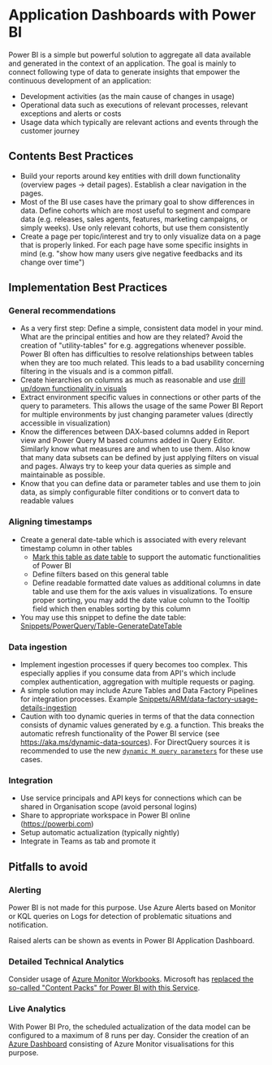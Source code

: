 # Application Dashboards with Power BI
Power BI is a simple but powerful solution to aggregate all data available and generated in the context of an application. The goal is mainly to connect following type of data to generate insights that empower the continuous  development of an application:
* Development activities (as the main cause of changes in usage)
* Operational data such as executions of relevant processes, relevant exceptions and alerts or costs
* Usage data which typically are relevant actions and events through the customer journey

## Contents Best Practices
* Build your reports around key entities with drill down functionality (overview pages -> detail pages). Establish a clear navigation in the pages.
* Most of the BI use cases have the primary goal to show differences in data. Define cohorts which are most useful to segment and compare data (e.g. releases, sales agents, features, marketing campaigns, or simply weeks). Use only relevant cohorts, but use them consistently
* Create a page per topic/interest and try to only visualize data on a page that is properly linked. For each page have some specific insights in mind (e.g. "show how many users give negative feedbacks and its change over time")

## Implementation Best Practices
### General recommendations
* As a very first step: Define a simple, consistent data model in your mind. What are the principal entities and how are they related? Avoid the creation of "utility-tables" for e.g. aggregations whenever possible. Power BI often has difficulties to resolve relationships between tables when they are too much related. This leads to a bad usability concerning filtering in the visuals and is a common pitfall.
* Create hierarchies on columns as much as reasonable and use [drill up/down functionality in visuals](https://docs.microsoft.com/en-us/power-bi/create-reports/desktop-inline-hierarchy-labels)
* Extract environment specific values in connections or other parts of the query to parameters. This allows the usage of the same Power BI Report for multiple environments by just changing parameter values (directly accessible in visualization)
* Know the differences between DAX-based columns added in Report view and Power Query M based columns added in Query Editor. Similarly know what measures are and when to use them. Also know that many data subsets can be defined by just applying filters on visual and pages. Always try to keep your data queries as simple and maintainable as possible.
* Know that you can define data or parameter tables and use them to join data, as simply configurable filter conditions or to convert data to readable values

### Aligning timestamps
* Create a general date-table which is associated with every relevant timestamp column in other tables
  * [Mark this table as date table](https://docs.microsoft.com/en-us/power-bi/transform-model/desktop-date-tables) to support the automatic functionalities of Power BI
  * Define filters based on this general table
  * Define readable formatted date values as additional columns in date table and use them for the axis values in visualizations. To ensure proper sorting, you may add the date value column to the Tooltip field which then enables sorting by this column
* You may use this snippet to define the date table: [Snippets/PowerQuery/Table-GenerateDateTable](../../Snippets/PowerQuery/Table-GenerateDateTable.txt)

### Data ingestion
* Implement ingestion processes if query becomes too complex. This especially applies if you consume data from API's which include complex authentication, aggregation with multiple requests or paging.
* A simple solution may include Azure Tables and Data Factory Pipelines for integration processes. Example [Snippets/ARM/data-factory-usage-details-ingestion](../../Snippets/ARM/data-factory-usage-details-ingestion)
* Caution with too dynamic queries in terms of that the data connection consists of dynamic values generated by e.g. a function. This breaks the automatic refresh functionality of the Power BI service (see https://aka.ms/dynamic-data-sources). For DirectQuery sources it is recommended to use the new [`dynamic M query parameters`](https://docs.microsoft.com/en-us/power-bi/connect-data/desktop-dynamic-m-query-parameters) for these use cases.

### Integration
* Use service principals and API keys for connections which can be shared in Organisation scope (avoid personal logins)
* Share to appropriate workspace in Power BI online (https://powerbi.com)
* Setup automatic actualization (typically nightly)
* Integrate in Teams as tab and promote it

## Pitfalls to avoid
### Alerting
Power BI is not made for this purpose. Use Azure Alerts based on Monitor or KQL queries on Logs for detection of problematic situations and notification.

Raised alerts can be shown as events in Power BI Application Dashboard.

### Detailed Technical Analytics
Consider usage of [Azure Monitor Workbooks](https://docs.microsoft.com/en-us/azure/azure-monitor/platform/workbooks-overview). Microsoft has [replaced the so-called "Content Packs" for Power BI with this Service](https://dirteam.com/sander/2019/11/14/getting-started-with-azure-monitor-workbooks-for-azure-active-directory).

### Live Analytics
With Power BI Pro, the scheduled actualization of the data model can be configured to a maximum of 8 runs per day. Consider the creation of an [Azure Dashboard](https://docs.microsoft.com/en-us/azure/azure-portal/azure-portal-dashboards) consisting of Azure Monitor visualisations for this purpose.